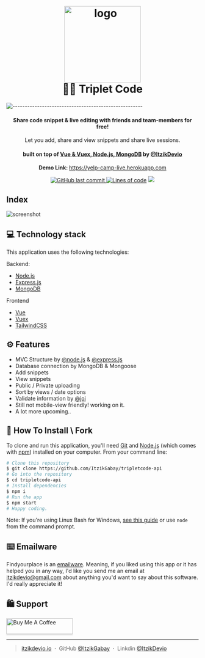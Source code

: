 <h1 align="center">
  <br>
  <a href="https://yelp-camp-live.herokuapp.com"><img src="https://github.com/ItzikGabay/ItzikGabay/blob/main/Triplet%20(1).png?raw=true" alt="logo" width="200"></a>
  <br>
  🙋‍♂️ Triplet Code
  <br>
</h1>

![-----------------------------------------------------](https://raw.githubusercontent.com/andreasbm/readme/master/assets/lines/rainbow.png)

<h4 align="center">Share code snippet & live editing with friends and team-members for free! </h4>
<p align="center">Let you add, share and view snippets and share live sessions.</p>
<h4 align="center">built on top of <a href="https://yelp-camp-live.herokuapp.com" target="_blank">Vue & Vuex, Node.js, MongoDB</a> by <a href="https://yelp-camp-live.herokuapp.com" target="_blank">@ItzikDevio</a></h4>

<p align="center"><b>Demo Link: </b><a href="https://yelp-camp-live.herokuapp.com">https://yelp-camp-live.herokuapp.com</a></p>

<p align="center">
  <a href="#">
<img alt="GitHub last commit" src="https://img.shields.io/github/last-commit/itzikgabay/find-your-place">
  </a>
  <a href="#"><img alt="Lines of code" src="https://img.shields.io/tokei/lines/github/itzikgabay/find-your-place"></a>
  <a href="#">
    <img src="https://img.shields.io/github/package-json/v/itzikgabay/find-your-place">
  </a>
</p>

## Index

![screenshot](https://raw.githubusercontent.com/ItzikGabay/ItzikGabay/main/tripletCode-home-cutted.png)

<!-- ## Home -->
<!-- ![screenshot](https://i.ibb.co/9hBwvhK/home.png) -->

<!-- ## Place view -->
<!-- ![screenshot](https://i.ibb.co/njpcM5s/place.png) -->

<!-- # Place Edit -->
<!-- ![screenshot](https://i.ibb.co/QNmWCh6/edit.png) -->

## 💻 Technology stack

This application uses the following technologies:

Backend:

- [Node.js](https://nodejs.org/)
- [Express.js](https://expressjs.com/)
- [MongoDB](https://www.mongodb.com)

Frontend

- [Vue](https://vuejs.org/)
- [Vuex](https://vuejs.org/)
- [TailwindCSS](https://tailwindcss.com/)

## ⚙️ Features

- MVC Structure by <a href="#">@node.js</a> & <a href="#">@express.js </a>
- Database connection by MongoDB & Mongoose
- Add snippets
- View snippets
- Public / Private uploading
- Sort by views / date options
- Validate information by <a href="#">@joi</a>
- Still not mobile-view friendly! working on it.
- A lot more upcoming..

## 🦠 How To Install \ Fork

To clone and run this application, you'll need [Git](https://git-scm.com) and [Node.js](https://nodejs.org/en/download/) (which comes with [npm](http://npmjs.com)) installed on your computer. From your command line:

```bash
# Clone this repository
$ git clone https://github.com/ItzikGabay/tripletcode-api
# Go into the repository
$ cd tripletcode-api
# Install dependencies
$ npm i
# Run the app
$ npm start
# Happy coding.
```

Note: If you're using Linux Bash for Windows, [see this guide](https://www.howtogeek.com/261575/how-to-run-graphical-linux-desktop-applications-from-windows-10s-bash-shell/) or use `node` from the command prompt.

## ⌨️ Emailware

Findyourplace is an [emailware](https://en.wiktionary.org/wiki/emailware). Meaning, if you liked using this app or it has helped you in any way, I'd like you send me an email at <itzikdevio@gmail.com> about anything you'd want to say about this software. I'd really appreciate it!

## 🛍 Support

<a href="https://www.buymeacoffee.com/itzikdevio" target="_blank"><img src="https://www.buymeacoffee.com/assets/img/custom_images/purple_img.png" alt="Buy Me A Coffee" style="height: 41px !important;width: 174px !important;box-shadow: 0px 3px 2px 0px rgba(190, 190, 190, 0.5) !important;-webkit-box-shadow: 0px 3px 2px 0px rgba(190, 190, 190, 0.5) !important;" ></a>

---

> [itzikdevio.io](https://www.itzikdevio.io) &nbsp;&middot;&nbsp;
> GitHub [@ItzikGabay](https://github.com/itzikgabay) &nbsp;&middot;&nbsp;
> Linkdin [@ItzikDevio](https://www.linkedin.com/in/itzik-gabay-io/)
